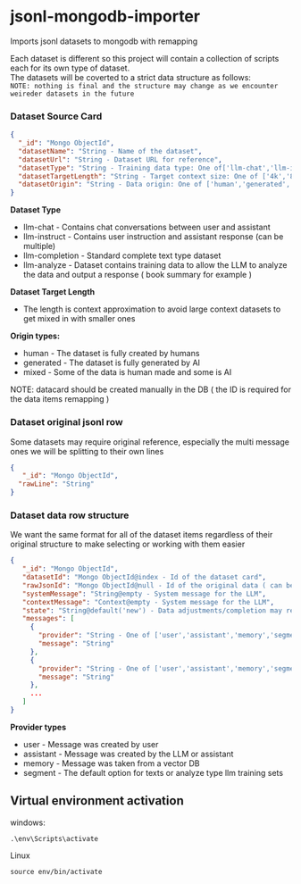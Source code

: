 # jsonl-mongodb-importer
Imports jsonl datasets to mongodb with remapping

Each dataset is different so this project will contain a collection of scripts each for its own type of dataset. \
The datasets will be coverted to a strict data structure as follows: \
`NOTE: nothing is final and the structure may change as we encounter weireder datasets in the future`

### Dataset Source Card
```json
{
  "_id": "Mongo ObjectId",
  "datasetName": "String - Name of the dataset",
  "datasetUrl": "String - Dataset URL for reference",
  "datasetType": "String - Training data type: One of['llm-chat','llm-instruct','llm-completion', 'llm-analyze']",
  "datasetTargetLength": "String - Target context size: One of ['4k','8k','16k','32k','64k','128k']",
  "datasetOrigin": "String - Data origin: One of ['human','generated','mixed']"
}
```
**Dataset Type**
- llm-chat - Contains chat conversations between user and assistant
- llm-instruct - Contains user instruction and assistant response (can be multiple)
- llm-completion - Standard complete text type dataset
- llm-analyze - Dataset contains training data to allow the LLM to analyze the data and output a response ( book summary for example )

**Dataset Target Length** 
- The length is context approximation to avoid large context datasets to get mixed in with smaller ones

**Origin types:** 
- human - The dataset is fully created by humans
- generated - The dataset is fully generated by AI
- mixed - Some of the data is human made and some is AI

NOTE: datacard should be created manually in the DB ( the ID is required for the data items remapping )

### Dataset original jsonl row
Some datasets may require original reference, especially the multi message ones we will be splitting to their own lines
```json
{
   "_id": "Mongo ObjectId",
  "rawLine": "String"
}
```


### Dataset data row structure
We want the same format for all of the dataset items regardless of their original structure to make selecting or working with them easier
```json
{
   "_id": "Mongo ObjectId",
   "datasetId": "Mongo ObjectId@index - Id of the dataset card",
   "rawJsonId": "Mongo ObjectId@null - Id of the original data ( can be null )",
   "systemMessage": "String@empty - System message for the LLM",
   "contextMessage": "Context@empty - System message for the LLM",
   "state": "String@default('new') - Data adjustments/completion may require special states",
   "messages": [
     {
       "provider": "String - One of ['user','assistant','memory','segment']",
       "message": "String"
     },
     {
       "provider": "String - One of ['user','assistant','memory','segment']",
       "message": "String"
     },
     ...
   ]
}
```
**Provider types**
- user - Message was created by user
- assistant - Message was created by the LLM or assistant
- memory - Message was taken from a vector DB
- segment - The default option for texts or analyze type llm training sets

## Virtual environment activation

windows:
```
.\env\Scripts\activate
```

Linux
```
source env/bin/activate

```